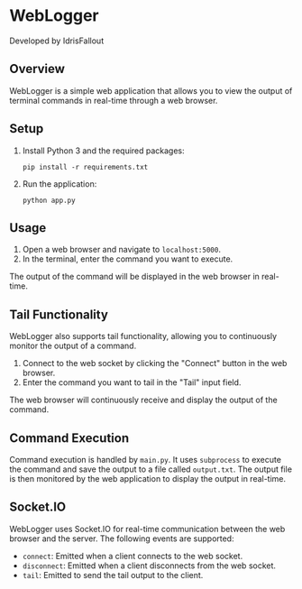 # WebLogger

Developed by IdrisFallout

## Overview

WebLogger is a simple web application that allows you to view the output of terminal commands in real-time through a web browser.

## Setup

1. Install Python 3 and the required packages:

   ```
   pip install -r requirements.txt
   ```

2. Run the application:

   ```
   python app.py
   ```

## Usage

1. Open a web browser and navigate to `localhost:5000`.
2. In the terminal, enter the command you want to execute.

The output of the command will be displayed in the web browser in real-time.

## Tail Functionality

WebLogger also supports tail functionality, allowing you to continuously monitor the output of a command.

1. Connect to the web socket by clicking the "Connect" button in the web browser.
2. Enter the command you want to tail in the "Tail" input field.

The web browser will continuously receive and display the output of the command.

## Command Execution

Command execution is handled by `main.py`. It uses `subprocess` to execute the command and save the output to a file called `output.txt`. The output file is then monitored by the web application to display the output in real-time.

## Socket.IO

WebLogger uses Socket.IO for real-time communication between the web browser and the server. The following events are supported:

- `connect`: Emitted when a client connects to the web socket.
- `disconnect`: Emitted when a client disconnects from the web socket.
- `tail`: Emitted to send the tail output to the client.